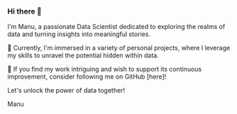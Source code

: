 ### Hi there 👋

I'm Manu, a passionate Data Scientist dedicated to exploring the realms of data and turning insights into meaningful stories.

🚀 Currently, I'm immersed in a variety of personal projects, where I leverage my skills to unravel the potential hidden within data.

🌟 If you find my work intriguing and wish to support its continuous improvement, consider following me on GitHub [here]!

Let's unlock the power of data together!

Manu

<!--
**emmanuelmancuso/emmanuelmancuso** is a ✨ _special_ ✨ repository because its `README.md` (this file) appears on your GitHub profile.

Here are some ideas to get you started:

- 🔭 I’m currently working on ...
- 🌱 I’m currently learning ...
- 👯 I’m looking to collaborate on ...
- 🤔 I’m looking for help with ...
- 💬 Ask me about ...
- 📫 How to reach me: ...
- 😄 Pronouns: ...
- ⚡ Fun fact: ...
-->
